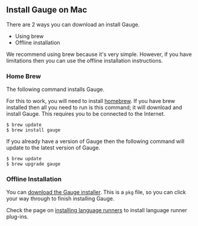 ## Install Gauge on Mac

There are 2 ways you can download an install Gauge.

* Using brew
* Offline installation

We recommend using brew because it's very simple. However, if you have limitations then you can use the offline installation instructions.

### Home Brew

The following command installs Gauge.

For this to work, you will need to install [homebrew](http://brew.sh/). If you have brew installed then all you need to run is this command; it will download and install Gauge. This requires you to be connected to the Internet.

```
$ brew update
$ brew install gauge
```

If you already have a version of Gauge then the following command will update to the latest version of Gauge.

```
$ brew update
$ brew upgrade gauge
```

### Offline Installation

You can [download the Gauge installer](http://getgauge.io/get-started). This is a `pkg` file, so you can click your way through to finish installing Gauge.

Check the page on [installing language runners](install_language_runners.md) to install language runner plug-ins.
